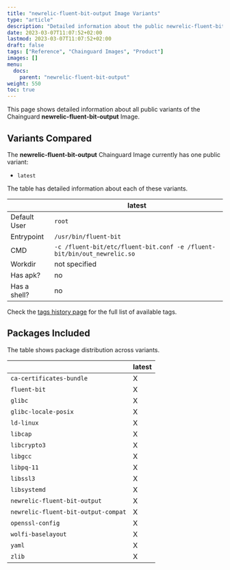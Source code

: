 ```yaml
---
title: "newrelic-fluent-bit-output Image Variants"
type: "article"
description: "Detailed information about the public newrelic-fluent-bit-output Chainguard Image variants"
date: 2023-03-07T11:07:52+02:00
lastmod: 2023-03-07T11:07:52+02:00
draft: false
tags: ["Reference", "Chainguard Images", "Product"]
images: []
menu:
  docs:
    parent: "newrelic-fluent-bit-output"
weight: 550
toc: true
---
```


This page shows detailed information about all public variants of the Chainguard **newrelic-fluent-bit-output** Image.

## Variants Compared
The **newrelic-fluent-bit-output** Chainguard Image currently has one public variant: 

- `latest`

The table has detailed information about each of these variants.

|              | latest                                                                  |
|--------------|-------------------------------------------------------------------------|
| Default User | `root`                                                                  |
| Entrypoint   | `/usr/bin/fluent-bit`                                                   |
| CMD          | `-c /fluent-bit/etc/fluent-bit.conf -e /fluent-bit/bin/out_newrelic.so` |
| Workdir      | not specified                                                           |
| Has apk?     | no                                                                      |
| Has a shell? | no                                                                      |

Check the [tags history page](/chainguard/chainguard-images/reference/newrelic-fluent-bit-output/tags_history/) for the full list of available tags.

## Packages Included
The table shows package distribution across variants.

|                                     | latest |
|-------------------------------------|--------|
| `ca-certificates-bundle`            | X      |
| `fluent-bit`                        | X      |
| `glibc`                             | X      |
| `glibc-locale-posix`                | X      |
| `ld-linux`                          | X      |
| `libcap`                            | X      |
| `libcrypto3`                        | X      |
| `libgcc`                            | X      |
| `libpq-11`                          | X      |
| `libssl3`                           | X      |
| `libsystemd`                        | X      |
| `newrelic-fluent-bit-output`        | X      |
| `newrelic-fluent-bit-output-compat` | X      |
| `openssl-config`                    | X      |
| `wolfi-baselayout`                  | X      |
| `yaml`                              | X      |
| `zlib`                              | X      |

